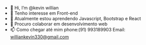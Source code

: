 - 👋 Hi, I’m @kevin willian
- 👀 Tenho interesse em Front-end
- 🌱 Atualmente estou aprendendo Javascript, Bootstrap e React
- 💞️ Procuro colaborar em desenvolvimento web
- 📫 Como chegar até mim phone:(91) 993189903 Email: williankevin330@gmail.com
